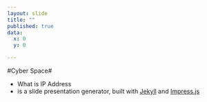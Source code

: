 ```yaml
---
layout: slide
title: ""
published: true
data:
  x: 0
  y: 0

---
```


#Cyber Space#

- What is IP Address
- is a slide presentation generator, built with 
[Jekyll](https://github.com/mojombo/jekyll) and [Impress.js](http://bartaz.github.com/impress.js)
